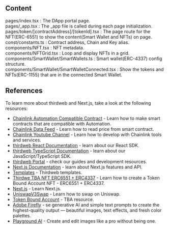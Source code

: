 ## Content
pages/index.tsx : The DApp portal page.  
pages/_app.tsx : The _app file is called during each page initialization.  
pages/token/[contractAddress]/[tokenId].tsx : The page route for the NFT(ERC-6551) to show the content(Smart Wallet and NFTs) on page.  
const/constants.ts : Contract address, Chain and Key alias.  
components/NFT.tsx : NFT metadata.  
components/NFTGrid.tsx : Loop and display NFTs in a grid.  
components/SmartWallet/SmartWallets.ts : Smart wallet(ERC-4337) config structure.  
components/SmartWallet/SmartWalletConnected.tsx : Show the tokens and NFTs(ERC-1155) that are in the connected Smart Wallet.  


## References

To learn more about thirdweb and Next.js, take a look at the following resources:
- [Chainlink Automation Compatible Contract](https://docs.chain.link/chainlink-automation/guides/compatible-contracts) - Learn how to make smart contracts that are compatible with Automation.
- [Chainlink Data Feed](https://docs.chain.link/data-feeds) - Learn how to read price from smart contract.
- [Chainlink Youtube Channel](https://www.youtube.com/@chainlink) - Learn how to develop with Chainlink tools and services.
- [thirdweb React Documentation](https://docs.thirdweb.com/react) - learn about our React SDK.
- [thirdweb TypeScript Documentation](https://docs.thirdweb.com/typescript) - learn about our JavaScript/TypeScript SDK.
- [thirdweb Portal](https://docs.thirdweb.com) - check our guides and development resources.
- [Next.js Documentation](https://nextjs.org/docs) - learn about Next.js features and API.
- [Templates](https://thirdweb.com/templates) - Thirdweb templates.
- [Thirdwe TBA NFT ERC6551 + ERC4337](https://www.youtube.com/watch?v=kZakHQMHs1Q&t=1669s) - Learn how to create a Token Bound Account NFT - ERC6551 + ERC4337.
- [Next.js](https://nextjs.org/) - Learn Next.js.
- [UniswapV3Swap](https://docs.uniswap.org/contracts/v3/overview) - Learn how to swap on Uniswap.
- [Token Bound Account](https://docs.tokenbound.org/contracts/deployments) - TBA resource.
- [Adobe Firefly](https://www.adobe.com/products/firefly.html) - se generative AI and simple text prompts to create the highest-quality output — beautiful images, text effects, and fresh color palettes.
- [Playground AI](https://playgroundai.com/) - Create and edit images like a pro without being one.


